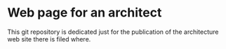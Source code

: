 # Web page for an architect
This git repository is dedicated just for the publication of the architecture web site there is filed where. 
